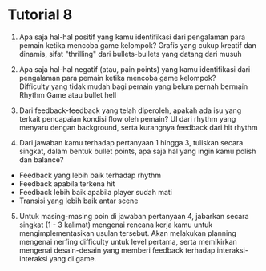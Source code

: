 # Tutorial 8

1. Apa saja hal-hal positif yang kamu identifikasi dari pengalaman para pemain ketika mencoba game kelompok?
   Grafis yang cukup kreatif dan dinamis, sifat "thrilling" dari bullets-bullets yang datang dari musuh

2. Apa saja hal-hal negatif (atau, pain points) yang kamu identifikasi dari pengalaman para pemain ketika mencoba game kelompok?  
   Difficulty yang tidak mudah bagi pemain yang belum pernah bermain Rhythm Game atau bullet hell

3. Dari feedback-feedback yang telah diperoleh, apakah ada isu yang terkait pencapaian kondisi flow oleh pemain?
   UI dari rhythm yang menyaru dengan background, serta kurangnya feedback dari hit rhythm

4. Dari jawaban kamu terhadap pertanyaan 1 hingga 3, tuliskan secara singkat, dalam bentuk bullet points, apa saja hal yang ingin kamu polish dan balance?

- Feedback yang lebih baik terhadap rhythm
- Feedback apabila terkena hit
- Feedback lebih baik apabila player sudah mati
- Transisi yang lebih baik antar scene

5. Untuk masing-masing poin di jawaban pertanyaan 4, jabarkan secara singkat (1 - 3 kalimat) mengenai rencana kerja kamu untuk mengimplementasikan usulan tersebut.
   Akan melakukan planning mengenai nerfing difficulty untuk level pertama, serta memikirkan mengenai desain-desain yang memberi feedback terhadap interaksi-interaksi yang di game.
